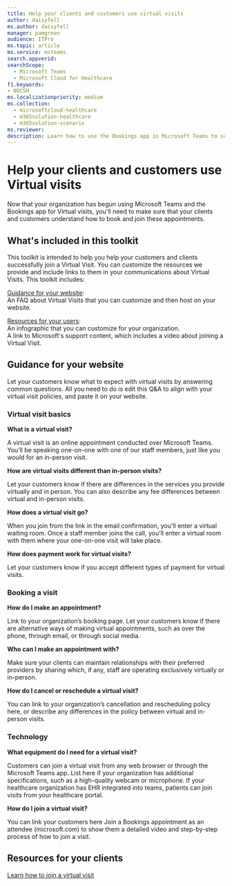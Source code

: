 ```yaml
---
title: Help your clients and customers use virtual visits
author: daisyfell
ms.author: daisyfell
manager: pamgreen
audience: ITPro
ms.topic: article 
ms.service: msteams 
search.appverid: 
searchScope:
  - Microsoft Teams
  - Microsoft Cloud for Healthcare
f1.keywords:
- NOCSH
ms.localizationpriority: medium
ms.collection: 
  - microsoftcloud-healthcare
  - m365solution-healthcare
  - m365solution-scenario
ms.reviewer: 
description: Learn how to use the Bookings app in Microsoft Teams to schedule, manage, and conduct virtual visits. 
---
```


# Help your clients and customers use Virtual visits

Now that your organization has begun using Microsoft Teams and the Bookings app for Virtual visits, you'll need to make sure that your clients and customers understand how to book and join these appointments.

## What's included in this toolkit

This toolkit is intended to help you help your customers and clients successfully join a Virtual Visit. You can customize the resources we provide and include links to them in your communications about Virtual Visits. This toolkit includes:

[Guidance for your website](#guidance-for-your-website): <br> An FAQ about Virtual Visits that you can customize and then host on your website.

[Resources for your users](#resources-for-your-clients): <br>
An infographic that you can customize for your organization. <br>
A link to Microsoft's support content, which includes a video about joining a Virtual Visit.

## Guidance for your website

Let your customers know what to expect with virtual visits by answering common questions. All you need to do is edit this Q&A to align with your virtual visit policies, and paste it on your website.

### Virtual visit basics

**What is a virtual visit?**

A virtual visit is an online appointment conducted over Microsoft Teams. You’ll be speaking one-on-one with one of our staff members, just like you would for an in-person visit.

**How are virtual visits different than in-person visits?**

Let your customers know if there are differences in the services you provide virtually and in person. You can also describe any fee differences between virtual and in-person visits.

**How does a virtual visit go?**

When you join from the link in the email confirmation, you'll enter a virtual waiting room. Once a staff member joins the call, you'll enter a virtual room with them where your one-on-one visit will take place.

**How does payment work for virtual visits?**

Let your customers know if you accept different types of payment for virtual visits.

### Booking a visit

**How do I make an appointment?**

Link to your organization’s booking page. Let your customers know if there are alternative ways of making virtual appointments, such as over the phone, through email, or through social media.

**Who can I make an appointment with?**

Make sure your clients can maintain relationships with their preferred providers by sharing which, if any, staff are operating exclusively virtually or in-person.

**How do I cancel or reschedule a virtual visit?**

You can link to your organization’s cancellation and rescheduling policy here, or describe any differences in the policy between virtual and in-person visits.

### Technology

**What equipment do I need for a virtual visit?**

Customers can join a virtual visit from any web browser or through the Microsoft Teams app. List here if your organization has additional specifications, such as a high-quality webcam or microphone. If your healthcare organization has EHR integrated into teams, patients can join visits from your healthcare portal.

**How do I join a virtual visit?**

You can link your customers here Join a Bookings appointment as an attendee (microsoft.com) to show them a detailed video and step-by-step process of how to join a visit.

## Resources for your clients

[Learn how to join a virtual visit](https://support.microsoft.com/office/join-a-bookings-appointment-as-an-attendee-95cea12d-2220-421f-a663-6efb20913c7f)
